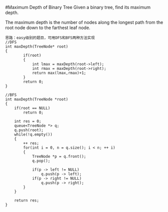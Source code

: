 #Maximum Depth of Binary Tree
Given a binary tree, find its maximum depth.

The maximum depth is the number of nodes along the longest path from the root node down to the farthest leaf node.

```
思路：easy级别的题目，可用DFS和BFS两种方法实现
//DFS
int maxDepth(TreeNode* root)
{
        if(root)
        {
            int lmax = maxDepth(root->left);
            int rmax = maxDepth(root->right);
            return max(lmax,rmax)+1;
        }
        return 0;
}

//BFS
int maxDepth(TreeNode *root)
{
    if(root == NULL)
        return 0;

    int res = 0;
    queue<TreeNode *> q;
    q.push(root);
    while(!q.empty())
    {
        ++ res;
        for(int i = 0, n = q.size(); i < n; ++ i)
        {
            TreeNode *p = q.front();
            q.pop();

            if(p -> left != NULL)
                q.push(p -> left);
            if(p -> right != NULL)
                q.push(p -> right);
        }
    }

    return res;
}
```
